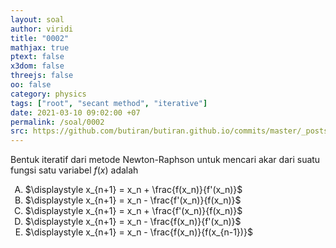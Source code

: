 ```yaml
---
layout: soal
author: viridi
title: "0002"
mathjax: true
ptext: false
x3dom: false
threejs: false
oo: false
category: physics
tags: ["root", "secant method", "iterative"]
date: 2021-03-10 09:02:00 +07
permalink: /soal/0002
src: https://github.com/butiran/butiran.github.io/commits/master/_posts/soal/00/2021-03-10-secant-method.md
---
```

Bentuk iteratif dari metode Newton-Raphson untuk mencari akar dari suatu fungsi satu variabel $f(x)$ adalah

<ol type="A">
<li>$\displaystyle x_{n+1} = x_n + \frac{f(x_n)}{f'(x_n)}$
<li>$\displaystyle x_{n+1} = x_n - \frac{f'(x_n)}{f(x_n)}$
<li>$\displaystyle x_{n+1} = x_n + \frac{f'(x_n)}{f(x_n)}$
<li>$\displaystyle x_{n+1} = x_n - \frac{f(x_n)}{f'(x_n)}$
<li>$\displaystyle x_{n+1} = x_n - \frac{f(x_n)}{f(x_{n-1})}$